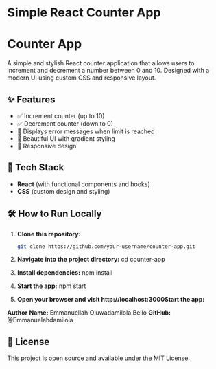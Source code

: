 # Simple React Counter App
# Counter App
A simple and stylish React counter application that allows users to increment and decrement a number between 0 and 10. Designed with a modern UI using custom CSS and responsive layout.

## ✨ Features

- ✅ Increment counter (up to 10)
- ✅ Decrement counter (down to 0)
- 🚫 Displays error messages when limit is reached
- 🎨 Beautiful UI with gradient styling
- 📱 Responsive design

## 🧠 Tech Stack

- **React** (with functional components and hooks)
- **CSS** (custom design and styling)

## 🛠️ How to Run Locally

1. **Clone this repository:**
   ```bash
   git clone https://github.com/your-username/counter-app.git
   
2. **Navigate into the project directory:**
   cd counter-app
   
3. **Install dependencies:**
   npm install
   
4. **Start the app:**
   npm start

5. **Open your browser and visit http://localhost:3000Start the app:**

 **Author**
**Name:** Emmanuellah Oluwadamilola Bello
**GitHub:** @Emmanuelahdamilola

## 📝 License
This project is open source and available under the MIT License.





   

